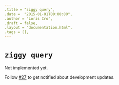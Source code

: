 ```yaml
---
.title = "ziggy query",
.date =  "2015-01-01T00:00:00",
.author = "Loris Cro",
.draft = false,
.layout = "documentation.html",
.tags = [],
---
```

# `ziggy query`

Not implemented yet. 

Follow [#27](https://github.com/kristoff-it/ziggy/issues/27) to get notified about development updates.
